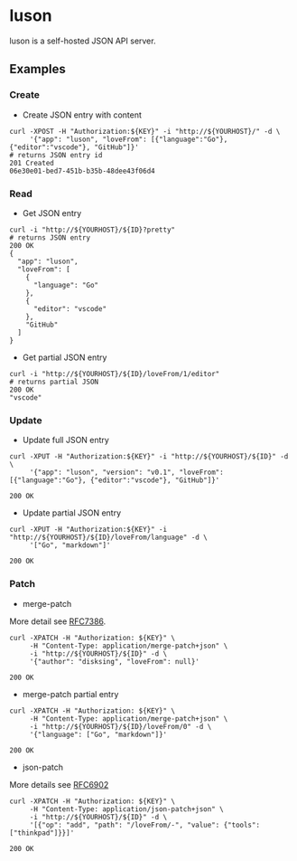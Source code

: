 # luson

luson is a self-hosted JSON API server.

## Examples

### Create

- Create JSON entry with content

```
curl -XPOST -H "Authorization:${KEY}" -i "http://${YOURHOST}/" -d \
     '{"app": "luson", "loveFrom": [{"language":"Go"}, {"editor":"vscode"}, "GitHub"]}'
# returns JSON entry id
201 Created
06e30e01-bed7-451b-b35b-48dee43f06d4
```

### Read

- Get JSON entry

```
curl -i "http://${YOURHOST}/${ID}?pretty"
# returns JSON entry
200 OK
{
  "app": "luson",
  "loveFrom": [
    {
      "language": "Go"
    },
    {
      "editor": "vscode"
    },
    "GitHub"
  ]
}
```

- Get partial JSON entry

```
curl -i "http://${YOURHOST}/${ID}/loveFrom/1/editor"
# returns partial JSON
200 OK
"vscode"
```

### Update

- Update full JSON entry

```
curl -XPUT -H "Authorization:${KEY}" -i "http://${YOURHOST}/${ID}" -d \
     '{"app": "luson", "version": "v0.1", "loveFrom": [{"language":"Go"}, {"editor":"vscode"}, "GitHub"]}'

200 OK
```

- Update partial JSON entry

```
curl -XPUT -H "Authorization:${KEY}" -i "http://${YOURHOST}/${ID}/loveFrom/language" -d \
     '["Go", "markdown"]'

200 OK
```

### Patch

- merge-patch

More detail see [RFC7386](https://tools.ietf.org/html/rfc7386).

```
curl -XPATCH -H "Authorization: ${KEY}" \
     -H "Content-Type: application/merge-patch+json" \
     -i "http://${YOURHOST}/${ID}" -d \
     '{"author": "disksing", "loveFrom": null}'

200 OK
```

- merge-patch partial entry

```
curl -XPATCH -H "Authorization: ${KEY}" \
     -H "Content-Type: application/merge-patch+json" \
     -i "http://${YOURHOST}/${ID}/loveFrom/0" -d \
     '{"language": ["Go", "markdown"]}'

200 OK
```

- json-patch

More details see [RFC6902](https://tools.ietf.org/html/rfc6902)

```
curl -XPATCH -H "Authorization: ${KEY}" \
     -H "Content-Type: application/json-patch+json" \
     -i "http://${YOURHOST}/${ID}" -d \
     '[{"op": "add", "path": "/loveFrom/-", "value": {"tools": ["thinkpad"]}}]'

200 OK
```
